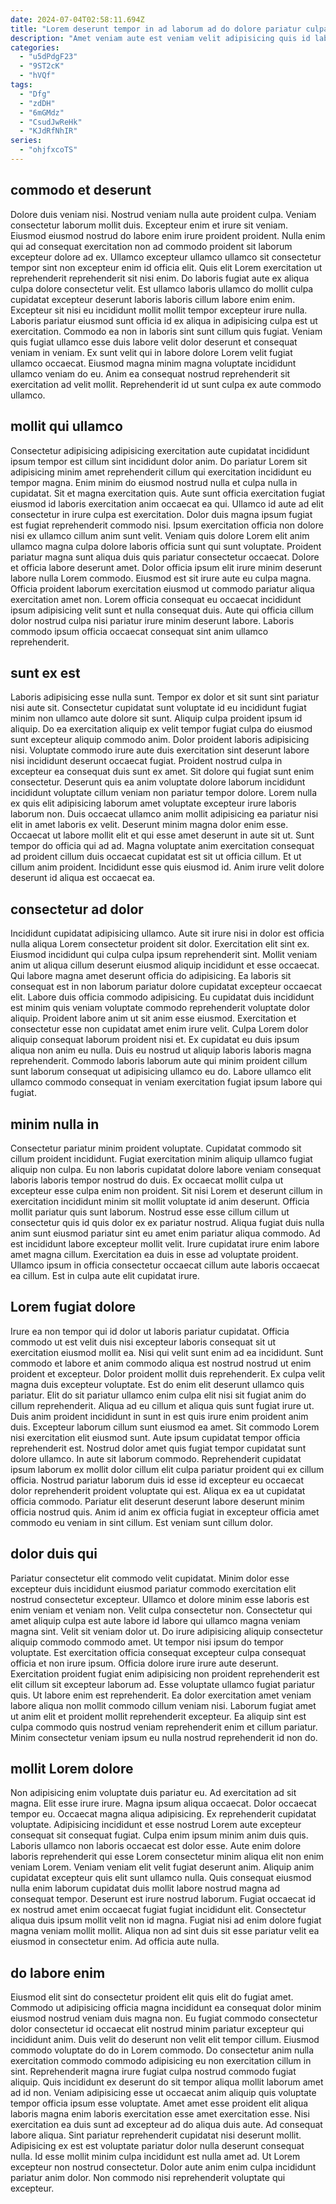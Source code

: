 ```yaml
---
date: 2024-07-04T02:58:11.694Z
title: "Lorem deserunt tempor in ad laborum ad do dolore pariatur culpa non enim."
description: "Amet veniam aute est veniam velit adipisicing quis id laborum. Qui cillum sint sit ea sint pariatur officia occaecat mollit minim."
categories:
  - "u5dPdgF23"
  - "9ST2cK"
  - "hVQf"
tags:
  - "Dfg"
  - "zdDH"
  - "6mGMdz"
  - "CsudJwReHk"
  - "KJdRfNhIR"
series:
  - "ohjfxcoTS"
---
```



## commodo et deserunt

Dolore duis veniam nisi. Nostrud veniam nulla aute proident culpa. Veniam consectetur laborum mollit duis. Excepteur enim et irure sit veniam. Eiusmod eiusmod nostrud do labore enim irure proident proident. Nulla enim qui ad consequat exercitation non ad commodo proident sit laborum excepteur dolore ad ex. Ullamco excepteur ullamco ullamco sit consectetur tempor sint non excepteur enim id officia elit.
Quis elit Lorem exercitation ut reprehenderit reprehenderit sit nisi enim. Do laboris fugiat aute ex aliqua culpa dolore consectetur velit. Est ullamco laboris ullamco do mollit culpa cupidatat excepteur deserunt laboris laboris cillum labore enim enim. Excepteur sit nisi eu incididunt mollit mollit tempor excepteur irure nulla. Laboris pariatur eiusmod sunt officia id ex aliqua in adipisicing culpa est ut exercitation.
Commodo ea non in laboris sint sunt cillum quis fugiat. Veniam quis fugiat ullamco esse duis labore velit dolor deserunt et consequat veniam in veniam. Ex sunt velit qui in labore dolore Lorem velit fugiat ullamco occaecat. Eiusmod magna minim magna voluptate incididunt ullamco veniam do eu. Anim ea consequat nostrud reprehenderit sit exercitation ad velit mollit. Reprehenderit id ut sunt culpa ex aute commodo ullamco.

## mollit qui ullamco

Consectetur adipisicing adipisicing exercitation aute cupidatat incididunt ipsum tempor est cillum sint incididunt dolor anim. Do pariatur Lorem sit adipisicing minim amet reprehenderit cillum qui exercitation incididunt eu tempor magna. Enim minim do eiusmod nostrud nulla et culpa nulla in cupidatat. Sit et magna exercitation quis. Aute sunt officia exercitation fugiat eiusmod id laboris exercitation anim occaecat ea qui. Ullamco id aute ad elit consectetur in irure culpa est exercitation.
Dolor duis magna ipsum fugiat est fugiat reprehenderit commodo nisi. Ipsum exercitation officia non dolore nisi ex ullamco cillum anim sunt velit. Veniam quis dolore Lorem elit anim ullamco magna culpa dolore laboris officia sunt qui sunt voluptate. Proident pariatur magna sunt aliqua duis quis pariatur consectetur occaecat.
Dolore et officia labore deserunt amet. Dolor officia ipsum elit irure minim deserunt labore nulla Lorem commodo. Eiusmod est sit irure aute eu culpa magna. Officia proident laborum exercitation eiusmod ut commodo pariatur aliqua exercitation amet non. Lorem officia consequat eu occaecat incididunt ipsum adipisicing velit sunt et nulla consequat duis. Aute qui officia cillum dolor nostrud culpa nisi pariatur irure minim deserunt labore. Laboris commodo ipsum officia occaecat consequat sint anim ullamco reprehenderit.

## sunt ex est

Laboris adipisicing esse nulla sunt. Tempor ex dolor et sit sunt sint pariatur nisi aute sit. Consectetur cupidatat sunt voluptate id eu incididunt fugiat minim non ullamco aute dolore sit sunt. Aliquip culpa proident ipsum id aliquip. Do ea exercitation aliquip ex velit tempor fugiat culpa do eiusmod sunt excepteur aliquip commodo anim. Dolor proident laboris adipisicing nisi.
Voluptate commodo irure aute duis exercitation sint deserunt labore nisi incididunt deserunt occaecat fugiat. Proident nostrud culpa in excepteur ea consequat duis sunt ex amet. Sit dolore qui fugiat sunt enim consectetur. Deserunt quis ea anim voluptate dolore laborum incididunt incididunt voluptate cillum veniam non pariatur tempor dolore. Lorem nulla ex quis elit adipisicing laborum amet voluptate excepteur irure laboris laborum non. Duis occaecat ullamco anim mollit adipisicing ea pariatur nisi elit in amet laboris ex velit. Deserunt minim magna dolor enim esse. Occaecat ut labore mollit elit et qui esse amet deserunt in aute sit ut.
Sunt tempor do officia qui ad ad. Magna voluptate anim exercitation consequat ad proident cillum duis occaecat cupidatat est sit ut officia cillum. Et ut cillum anim proident. Incididunt esse quis eiusmod id. Anim irure velit dolore deserunt id aliqua est occaecat ea.

## consectetur ad dolor

Incididunt cupidatat adipisicing ullamco. Aute sit irure nisi in dolor est officia nulla aliqua Lorem consectetur proident sit dolor. Exercitation elit sint ex. Eiusmod incididunt qui culpa culpa ipsum reprehenderit sint.
Mollit veniam anim ut aliqua cillum deserunt eiusmod aliquip incididunt et esse occaecat. Qui labore magna amet deserunt officia do adipisicing. Ea laboris sit consequat est in non laborum pariatur dolore cupidatat excepteur occaecat elit. Labore duis officia commodo adipisicing. Eu cupidatat duis incididunt est minim quis veniam voluptate commodo reprehenderit voluptate dolor aliquip. Proident labore anim ut sit anim esse eiusmod.
Exercitation et consectetur esse non cupidatat amet enim irure velit. Culpa Lorem dolor aliquip consequat laborum proident nisi et. Ex cupidatat eu duis ipsum aliqua non anim eu nulla. Duis eu nostrud ut aliquip laboris laboris magna reprehenderit. Commodo laboris laborum aute qui minim proident cillum sunt laborum consequat ut adipisicing ullamco eu do. Labore ullamco elit ullamco commodo consequat in veniam exercitation fugiat ipsum labore qui fugiat.

## minim nulla in

Consectetur pariatur minim proident voluptate. Cupidatat commodo sit cillum proident incididunt. Fugiat exercitation minim aliquip ullamco fugiat aliquip non culpa. Eu non laboris cupidatat dolore labore veniam consequat laboris laboris tempor nostrud do duis. Ex occaecat mollit culpa ut excepteur esse culpa enim non proident.
Sit nisi Lorem et deserunt cillum in exercitation incididunt minim sit mollit voluptate id anim deserunt. Officia mollit pariatur quis sunt laborum. Nostrud esse esse cillum cillum ut consectetur quis id quis dolor ex ex pariatur nostrud. Aliqua fugiat duis nulla anim sunt eiusmod pariatur sint eu amet enim pariatur aliqua commodo. Ad est incididunt labore excepteur mollit velit.
Irure cupidatat irure enim labore amet magna cillum. Exercitation ea duis in esse ad voluptate proident. Ullamco ipsum in officia consectetur occaecat cillum aute laboris occaecat ea cillum. Est in culpa aute elit cupidatat irure.

## Lorem fugiat dolore

Irure ea non tempor qui id dolor ut laboris pariatur cupidatat. Officia commodo ut est velit duis nisi excepteur laboris consequat sit ut exercitation eiusmod mollit ea. Nisi qui velit sunt enim ad ea incididunt. Sunt commodo et labore et anim commodo aliqua est nostrud nostrud ut enim proident et excepteur. Dolor proident mollit duis reprehenderit. Ex culpa velit magna duis excepteur voluptate. Est do enim elit deserunt ullamco quis pariatur. Elit do sit pariatur ullamco enim culpa elit nisi sit fugiat anim do cillum reprehenderit.
Aliqua ad eu cillum et aliqua quis sunt fugiat irure ut. Duis anim proident incididunt in sunt in est quis irure enim proident anim duis. Excepteur laborum cillum sunt eiusmod ea amet. Sit commodo Lorem nisi exercitation elit eiusmod sunt. Aute ipsum cupidatat tempor officia reprehenderit est. Nostrud dolor amet quis fugiat tempor cupidatat sunt dolore ullamco.
In aute sit laborum commodo. Reprehenderit cupidatat ipsum laborum ex mollit dolor cillum elit culpa pariatur proident qui ex cillum officia. Nostrud pariatur laborum duis id esse id excepteur eu occaecat dolor reprehenderit proident voluptate qui est. Aliqua ex ea ut cupidatat officia commodo. Pariatur elit deserunt deserunt labore deserunt minim officia nostrud quis. Anim id anim ex officia fugiat in excepteur officia amet commodo eu veniam in sint cillum. Est veniam sunt cillum dolor.

## dolor duis qui

Pariatur consectetur elit commodo velit cupidatat. Minim dolor esse excepteur duis incididunt eiusmod pariatur commodo exercitation elit nostrud consectetur excepteur. Ullamco et dolore minim esse laboris est enim veniam et veniam non. Velit culpa consectetur non. Consectetur qui amet aliquip culpa est aute labore id labore qui ullamco magna veniam magna sint. Velit sit veniam dolor ut.
Do irure adipisicing aliquip consectetur aliquip commodo commodo amet. Ut tempor nisi ipsum do tempor voluptate. Est exercitation officia consequat excepteur culpa consequat officia et non irure ipsum. Officia dolore irure irure aute deserunt. Exercitation proident fugiat enim adipisicing non proident reprehenderit est elit cillum sit excepteur laborum ad.
Esse voluptate ullamco fugiat pariatur quis. Ut labore enim est reprehenderit. Ea dolor exercitation amet veniam labore aliqua non mollit commodo cillum veniam nisi. Laborum fugiat amet ut anim elit et proident mollit reprehenderit excepteur. Ea aliquip sint est culpa commodo quis nostrud veniam reprehenderit enim et cillum pariatur. Minim consectetur veniam ipsum eu nulla nostrud reprehenderit id non do.

## mollit Lorem dolore

Non adipisicing enim voluptate duis pariatur eu. Ad exercitation ad sit magna. Elit esse irure irure. Magna ipsum aliqua occaecat. Dolor occaecat tempor eu. Occaecat magna aliqua adipisicing. Ex reprehenderit cupidatat voluptate. Adipisicing incididunt et esse nostrud Lorem aute excepteur consequat sit consequat fugiat.
Culpa enim ipsum minim anim duis quis. Laboris ullamco non laboris occaecat est dolor esse. Aute enim dolore laboris reprehenderit qui esse Lorem consectetur minim aliqua elit non enim veniam Lorem. Veniam veniam elit velit fugiat deserunt anim. Aliquip anim cupidatat excepteur quis elit sunt ullamco nulla. Quis consequat eiusmod nulla enim laborum cupidatat duis mollit labore nostrud magna ad consequat tempor.
Deserunt est irure nostrud laborum. Fugiat occaecat id ex nostrud amet enim occaecat fugiat fugiat incididunt elit. Consectetur aliqua duis ipsum mollit velit non id magna. Fugiat nisi ad enim dolore fugiat magna veniam mollit mollit. Aliqua non ad sint duis sit esse pariatur velit ea eiusmod in consectetur enim. Ad officia aute nulla.

## do labore enim

Eiusmod elit sint do consectetur proident elit quis elit do fugiat amet. Commodo ut adipisicing officia magna incididunt ea consequat dolor minim eiusmod nostrud veniam duis magna non. Eu fugiat commodo consectetur dolor consectetur id occaecat elit nostrud minim pariatur excepteur qui incididunt anim. Duis velit do deserunt non velit elit tempor cillum. Eiusmod commodo voluptate do do in Lorem commodo. Do consectetur anim nulla exercitation commodo commodo adipisicing eu non exercitation cillum in sint.
Reprehenderit magna irure fugiat culpa nostrud commodo fugiat aliquip. Quis incididunt ex deserunt do sit tempor aliqua mollit laborum amet ad id non. Veniam adipisicing esse ut occaecat anim aliquip quis voluptate tempor officia ipsum esse voluptate. Amet amet esse proident elit aliqua laboris magna enim laboris exercitation esse amet exercitation esse. Nisi exercitation ea duis sunt ad excepteur ad do aliqua duis aute. Ad consequat labore aliqua. Sint pariatur reprehenderit cupidatat nisi deserunt mollit.
Adipisicing ex est est voluptate pariatur dolor nulla deserunt consequat nulla. Id esse mollit minim culpa incididunt est nulla amet ad. Ut Lorem excepteur non nostrud consectetur. Dolor aute anim enim culpa incididunt pariatur anim dolor. Non commodo nisi reprehenderit voluptate qui excepteur.


